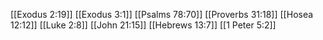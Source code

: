 [[Exodus 2:19]]
[[Exodus 3:1]]
[[Psalms 78:70]]
[[Proverbs 31:18]]
[[Hosea 12:12]]
[[Luke 2:8]]
[[John 21:15]]
[[Hebrews 13:7]]
[[1 Peter 5:2]]
